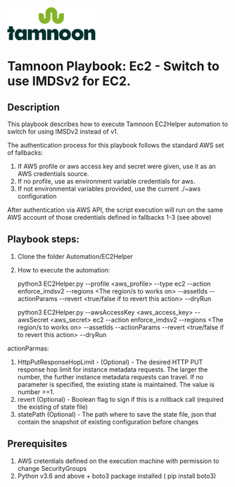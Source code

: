 
<img src="../../images/icons/Tamnoon.png" width="200"/>

# Tamnoon Playbook: Ec2 - Switch to use IMDSv2 for EC2.

## Description
This playbook describes how to execute Tamnoon EC2Helper automation to switch for using IMSDv2 instead of v1.

The authentication process for this playbook follows the standard AWS set of fallbacks:
1. If AWS profile or aws access key and secret were given, use it as an AWS credentials source.
2. If no profile, use as environment variable credentials for aws.
3. If not environmental variables provided, use the current ./~aws configuration

After authentication via AWS API, the script execution will run on the same AWS account of those credentials defined in fallbacks 1-3 (see above)

## Playbook steps:
1. Clone the folder Automation/EC2Helper 
2. How to execute the automation:


    python3 EC2Helper.py --profile <aws_profile> --type ec2 --action enforce_imdsv2  --regions <The region/s to works on> --assetIds <list of instances to remediate>  --actionParams <The action params > --revert <true/false if to revert this action> --dryRun<optional dry run>

    python3 EC2Helper.py --awsAccessKey <aws_access_key> --awsSecret <aws_secret> ec2 --action enforce_imdsv2  --regions <The region/s to works on> --assetIds <list of instances to remediate>  --actionParams <The action params > --revert <true/false if to revert this action> --dryRun<optional dry run>

actionParmas:
1. HttpPutResponseHopLimit - (Optional) - The desired HTTP PUT response hop limit for instance metadata requests. The larger the number, the further instance metadata requests can travel. If no parameter is specified, the existing state is maintained. The value is number >=1.
2. revert (Optional) - Boolean flag to sign if this is a rollback call (required the existing of state file)
3. statePath (Optional) - The path where to save the state file, json that contain the snapshot of existing configuration before changes 
   
   


## Prerequisites 
1. AWS cretentials defined on the execution machine with permission to change SecurityGroups
2. Python v3.6  and above + boto3 package installed ( pip install boto3)


